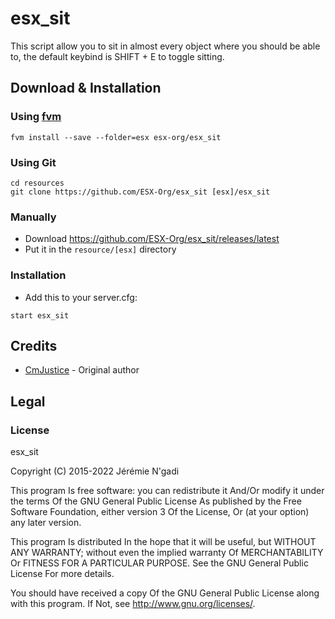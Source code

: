 # esx_sit

This script allow you to sit in almost every object where you should be able to, the default keybind is SHIFT + E to toggle sitting.

## Download & Installation

### Using [fvm](https://github.com/qlaffont/fvm-installer)

```
fvm install --save --folder=esx esx-org/esx_sit
```

### Using Git

```
cd resources
git clone https://github.com/ESX-Org/esx_sit [esx]/esx_sit
```

### Manually

- Download https://github.com/ESX-Org/esx_sit/releases/latest
- Put it in the `resource/[esx]` directory

### Installation

- Add this to your server.cfg:

```
start esx_sit
```

## Credits

- [CmJustice](https://github.com/CmJustice) - Original author

## Legal

### License

esx_sit

Copyright (C) 2015-2022 Jérémie N'gadi

This program Is free software: you can redistribute it And/Or modify it under the terms Of the GNU General Public License As published by the Free Software Foundation, either version 3 Of the License, Or (at your option) any later version.

This program Is distributed In the hope that it will be useful, but WITHOUT ANY WARRANTY; without even the implied warranty Of MERCHANTABILITY Or FITNESS FOR A PARTICULAR PURPOSE. See the GNU General Public License For more details.

You should have received a copy Of the GNU General Public License along with this program. If Not, see http://www.gnu.org/licenses/.

